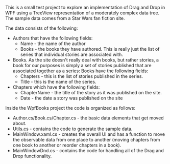 This is a small test project to explore an implementation of Drag and Drop in WPF using a 
TreeView representation of a moderately complex data tree.  The sample data comes from a
Star Wars fan fiction site.

The data consists of the following:
- Authors that have the following fields:
  - Name - the name of the author
  - Books - the books they have authored.  This is really just the list of series that
    individual stories are associated with.
- Books.  As the site doesn't really deal with books, but rather stories, a book for our purposes
  is simply a set of stories published that are associated together as a series:  Books have the following fields:
  - Chapters - this is the list of stories published in the series.
  - Title - this is the name of the series.
- Chapters which have the following fields:
  - ChapterName - the title of the story as it was published on the site.
  - Date - the date a story was published on the site

Inside the WpfBooks project the code is organized as follows:
- Author.cs/Book.cs/Chapter.cs - the basic data elements that get moved about.
- Utils.cs - contains the code to generate the sample data.
- MainWindow.xaml.cs - creates the overall UI and has a function to move the observable data from
  one place to another (moving chapters from one book to another or reorder chapters in a book).
- MainWindowDnd.cs - contains the code for handling all of the Drag and Drop functionality.
